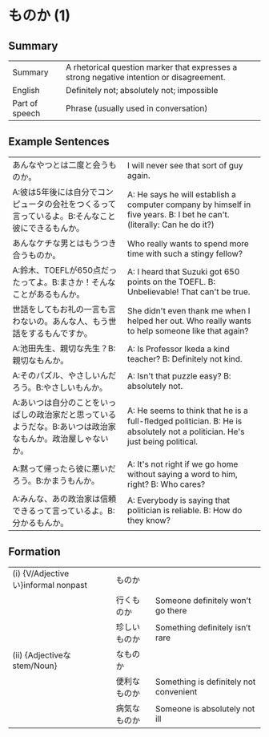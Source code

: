 # ものか (1)

## Summary

<table><tr>   <td>Summary</td>   <td>A rhetorical question marker that expresses a strong negative intention or disagreement.</td></tr><tr>   <td>English</td>   <td>Definitely not; absolutely not; impossible</td></tr><tr>   <td>Part of speech</td>   <td>Phrase (usually used in conversation)</td></tr></table>

## Example Sentences

<table><tr>   <td>あんなやつとは二度と会うものか。</td>   <td>I will never see that sort of guy again.</td></tr><tr>   <td>A:彼は5年後には自分でコンピュータの会社をつくるって言っているよ。B:そんなこと彼にできるもんか。</td>   <td>A: He says he will establish a computer company by himself in five years.      B: I bet he can't. (literally: Can he do it?)</td></tr><tr>   <td>あんなケチな男とはもうつき合うものか。</td>   <td>Who really wants to spend more time with such a stingy fellow?</td></tr><tr>   <td>A:鈴木、TOEFLが650点だったってよ。B:まさか！そんなことがあるもんか。</td>   <td>A: I heard that Suzuki got 650 points on the TOEFL. B: Unbelievable! That can't be true.</td></tr><tr>   <td>世話をしてもお礼の一言も言わないの。あんな人、もう世話をするもんですか。</td>   <td>She didn't even thank me when I helped her out. Who really wants to help someone like that again?</td></tr><tr>   <td>A:池田先生、親切な先生？B:親切なもんか。</td>   <td>A: Is Professor Ikeda a kind teacher? B: Definitely not kind.</td></tr><tr>   <td>A:そのパズル、やさしいんだろう。B:やさしいもんか。</td>   <td>A: Isn't that puzzle easy? B: absolutely not.</td></tr><tr>   <td>A:あいつは自分のことをいっぱしの政治家だと思っているようだな。B:あいつは政治家なもんか。政治屋しゃないか。</td>   <td>A: He seems to think that he is a full-ﬂedged politician. B: He is absolutely not a politician. He's just being political.</td></tr><tr>   <td>A:黙って帰ったら彼に悪いだろう。B:かまうもんか。</td>   <td>A: It's not right if we go home without saying a word to him, right? B: Who cares?</td></tr><tr>   <td>A:みんな、あの政治家は信頼できるって言っているよ。B:分かるもんか。</td>   <td>A: Everybody is saying that politician is reliable. B: How do they know?</td></tr></table>

## Formation

<table class="table"><tbody><tr class="tr head"><td class="td"><span class="numbers">(i)</span> <span class="bold">{V/Adjectiveい}informal nonpast</span></td><td class="td"><span class="concept">ものか</span></td><td class="td"></td></tr><tr class="tr"><td class="td"></td><td class="td"><span>行く</span><span class="concept">ものか</span></td><td class="td"><span>Someone definitely won’t go there</span></td></tr><tr class="tr"><td class="td"></td><td class="td"><span>珍しい</span><span class="concept">ものか</span></td><td class="td"><span>Something definitely isn’t rare</span></td></tr><tr class="tr head"><td class="td"><span class="numbers">(ii)</span> <span class="bold">{Adjectiveな stem/Noun}</span></td><td class="td"><span>な</span><span class="concept">ものか</span></td><td class="td"></td></tr><tr class="tr"><td class="td"></td><td class="td"><span>便利な</span><span class="concept">ものか</span></td><td class="td"><span>Something is definitely not convenient</span></td></tr><tr class="tr"><td class="td"></td><td class="td"><span>病気な</span><span class="concept">ものか</span></td><td class="td"><span>Someone is absolutely not ill</span></td></tr></tbody></table>

